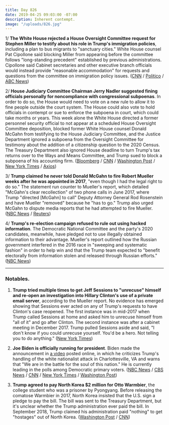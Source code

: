 ```yaml
---
title: Day 826
date: 2019-04-25 09:03:00 -07:00
description: Inherent contempt.
image: "/uploads/826.jpg"
---
```


1/ **The White House rejected a House Oversight Committee request for Stephen Miller to testify about his role in Trump's immigration policies**, including a plan to bus migrants to "sanctuary cities." White House counsel Pat Cipollone said blocking Miller from appearing before the committee follows "long-standing precedent" established by previous administrations. Cipollone said Cabinet secretaries and other executive branch officials would instead provide "reasonable accommodation" for requests and questions from the committee on immigration policy issues. ([CNN](https://www.cnn.com/2019/04/24/politics/white-house-stephen-miller-testify-immigration/index.html) / [Politico](https://www.politico.com/story/2019/04/25/stephen-miller-testify-house-1289871) / [ABC News](https://abcnews.go.com/Politics/white-house-blocks-senior-aide-testifying-congress-immigration/story?id=62623091))

2/ **House Judiciary Committee Chairman Jerry Nadler suggested fining officials personally for noncompliance with congressional subpoenas**. In order to do so, the House would need to vote on a new rule to allow it to fine people outside the court system. The House could also vote to hold officials in contempt or sue to enforce the subpoena in court, which could take months or years. This week alone the White House directed a former personnel security official to not appear at a scheduled House Oversight Committee deposition, blocked former White House counsel Donald McGahn from testifying to the House Judiciary Committee, and the Justice Department ignored a subpoena from the Oversight Committee for testimony about the addition of a citizenship question to the 2020 Census. The Treasury Department also ignored House deadline to turn Trump's tax returns over to the Ways and Means Committee, and Trump sued to block a subpoena of his accounting firm. ([Bloomberg](https://www.bloomberg.com/news/articles/2019-04-24/democrats-weigh-fines-for-trump-officials-who-spurn-subpoenas) / [CNN](https://www.cnn.com/2019/04/24/politics/democrats-courts-white-house-subpoenas/index.html) / [Washington Post](https://www.washingtonpost.com/politics/trumps-defiance-puts-pressure-on-congresss-ability-to-check-the-president/2019/04/24/eb98e9b6-65df-11e9-82ba-fcfeff232e8f_story.html) / [New York Times](https://www.nytimes.com/2019/04/24/us/politics/donald-trump-subpoenas.html) / [Axios](https://www.axios.com/democrats-congress-oversight-trump-6a82c768-ea76-4298-a1f9-c49a098c3bd4.html))

3/ **Trump claimed he never told Donald McGahn to fire Robert Mueller weeks after he was appointed in 2017**, "even though I had the legal right to do so." The statement run counter to Mueller's report, which detailed "McGahn's clear recollection" of two phone calls in June 2017, where Trump "directed \[McGahn\] to call" Deputy Attorney General Rod Rosenstein and have Mueller "removed" because he "has to go." Trump also urged McGahn to dispute media reports that he had attempted to fire Mueller. ([NBC News](https://www.nbcnews.com/politics/donald-trump/trump-claims-he-never-told-mcgahn-fire-mueller-mcgahn-mueller-n998411) / [Reuters](https://www.reuters.com/article/us-usa-trump/trump-denies-telling-white-house-counsel-to-fire-mueller-idUSKCN1S11I6))

4/ **Trump's re-election campaign refused to rule out using hacked information**. The Democratic National Committee and the party's 2020 candidates, meanwhile, have pledged not to use illegally obtained information to their advantage. Mueller's report outlined how the Russian government interfered in the 2016 race in "sweeping and systematic fashion" in order to help win and that the Trump team expected to "benefit electorally from information stolen and released through Russian efforts." ([NBC News](https://www.nbcnews.com/politics/2020-election/trump-campaign-won-t-commit-staying-away-hacked-material-n998156))

---

### Notables.

1. **Trump tried multiple times to get Jeff Sessions to "unrecuse" himself and re-open an investigation into Hillary Clinton's use of a private email server**, according to the Mueller report. No evidence has emerged showing that Sessions ever acted on any of Trump's requests to have Clinton's case reopened. The first instance was in mid-2017 when Trump called Sessions at home and asked him to unrecuse himself from "all of it" and go after Clinton. The second instance was after a cabinet meeting in December 2017. Trump pulled Sessions aside and said, "I don't know if you could unrecuse yourself. You'd be a hero. Not telling you to do anything." ([New York Times](https://www.nytimes.com/2019/04/24/us/politics/jeff-sessions-hillary-clinton-donald-trump.html))

2. **Joe Biden is officially running for president**. Biden made the announcement in [a video](https://www.c-span.org/video/?460138-2/vice-president-joe-biden-announces-2020-presidential-campaign) posted online, in which he criticizes Trump's handling of the white nationalist attack in Charlottesville, VA and warns that "We are in the battle for the soul of this nation." He is currently leading in the polls among Democratic primary voters. ([NBC News](https://www.nbcnews.com/politics/2020-election/joe-biden-launches-2020-presidential-run-n998236) / [CBS News](https://www.cbsnews.com/news/joe-biden-2020-former-vice-president-running-for-president-watch-video-announcement-today-2019-04-25/) / [CNN](https://www.cnn.com/2019/04/25/politics/joe-biden-2020-president/index.html) / [New York Times](https://www.nytimes.com/2019/04/25/us/politics/joe-biden-2020-announcement.html) / [Washington Post](https://www.washingtonpost.com/politics/former-vice-president-joe-biden-jumps-into-white-house-race/2019/04/25/093ff596-0aef-11e9-88e3-989a3e456820_story.html?noredirect=on))

3. **Trump agreed to pay North Korea $2 million for Otto Warmbier**, the college student who was a prisoner by Pyongyang. Before releasing the comatose Warmbier in 2017, North Korea insisted that the U.S. sign a pledge to pay the bill. The bill was sent to the Treasury Department, but it's unclear whether the Trump administration ever paid the bill. In September 2018, Trump claimed his administration paid "nothing" to get "hostages" out of North Korea. ([Washington Post](https://www.washingtonpost.com/world/asia_pacific/north-korea-issued-2-million-bill-for-comatose-otto-warmbiers-care/2019/04/25/0e8022a0-66ad-11e9-a698-2a8f808c9cfb_story.html) / [CNN](https://www.cnn.com/2019/04/25/politics/otto-warmbier-north-korea-comatose-bill/))